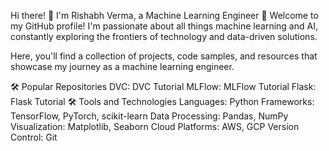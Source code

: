 Hi there! 👋 I'm Rishabh Verma, a Machine Learning Engineer 🤖
Welcome to my GitHub profile! I'm passionate about all things machine learning and AI, constantly exploring the frontiers of technology and data-driven solutions.

Here, you'll find a collection of projects, code samples, and resources that showcase my journey as a machine learning engineer.

🛠️ Popular Repositories
DVC: DVC Tutorial
MLFlow: MLFlow Tutorial
Flask: Flask Tutorial
🛠️ Tools and Technologies
Languages: Python
Frameworks: TensorFlow, PyTorch, scikit-learn
Data Processing: Pandas, NumPy
Visualization: Matplotlib, Seaborn
Cloud Platforms: AWS, GCP
Version Control: Git
